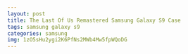 ```yaml
---
layout: post
title: The Last Of Us Remastered Samsung Galaxy S9 Case
tags: samsung galaxy s9
categories: samsung
img: 1zO5sHu2ygi2K6PfNs2MWb4Mw5fpWQoDG
---
```

